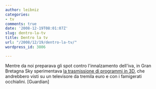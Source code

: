 ```yaml
---
author: leibniz
categories:
- tv
comments: true
date: '2008-12-19T08:01:07Z'
slug: dentro-la-tv
title: Dentro la tv
url: "/2008/12/19/dentro-la-tv/"
wordpress_id: 3806

---
```

Mentre da noi preparava gli spot contro l'innalzamento dell'iva, in Gran Bretagna Sky sperimentava [la trasmissione di programmi in 3D](https://www.guardian.co.uk/technology/2008/dec/19/sky-3d-television), che andrebbero visti su un televisore da tremila euro e con i famigerati occhialini. [Guardian]
